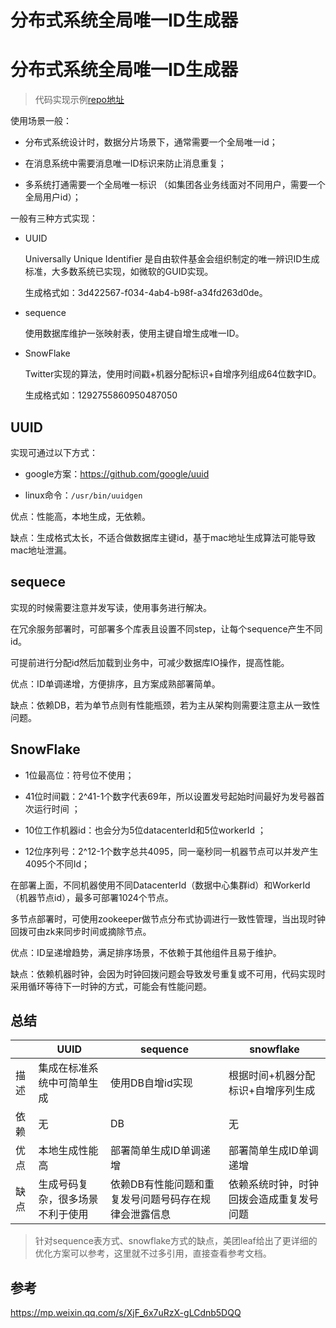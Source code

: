 # 分布式系统全局唯一ID生成器


# 分布式系统全局唯一ID生成器

> 代码实现示例[repo地址](https://github.com/catwithtudou/distribute_structure_examples/tree/master/id)

使用场景一般：

- 分布式系统设计时，数据分片场景下，通常需要一个全局唯一id；

- 在消息系统中需要消息唯一ID标识来防止消息重复；

- 多系统打通需要一个全局唯一标识 （如集团各业务线面对不同用户，需要一个全局用户id）；

一般有三种方式实现：

- UUID

  Universally Unique Identifier 是自由软件基金会组织制定的唯一辨识ID生成标准，大多数系统已实现，如微软的GUID实现。

  生成格式如：3d422567-f034-4ab4-b98f-a34fd263d0de。

- sequence

  使用数据库维护一张映射表，使用主键自增生成唯一ID。

- SnowFlake

  Twitter实现的算法，使用时间戳+机器分配标识+自增序列组成64位数字ID。

  生成格式如：1292755860950487050

## UUID

实现可通过以下方式：

- google方案：https://github.com/google/uuid

- linux命令：`/usr/bin/uuidgen`

优点：性能高，本地生成，无依赖。

缺点：生成格式太长，不适合做数据库主键id，基于mac地址生成算法可能导致mac地址泄漏。

## sequece

实现的时候需要注意并发写读，使用事务进行解决。

在冗余服务部署时，可部署多个库表且设置不同step，让每个sequence产生不同id。

可提前进行分配id然后加载到业务中，可减少数据库IO操作，提高性能。

优点：ID单调递增，方便排序，且方案成熟部署简单。

缺点：依赖DB，若为单节点则有性能瓶颈，若为主从架构则需要注意主从一致性问题。

## SnowFlake

- 1位最高位：符号位不使用；

- 41位时间戳：2^41-1个数字代表69年，所以设置发号起始时间最好为发号器首次运行时间 ；

- 10位工作机器id：也会分为5位datacenterId和5位workerId ；

- 12位序列号：2^12-1个数字总共4095，同一毫秒同一机器节点可以并发产生4095个不同Id；

在部署上面，不同机器使用不同DatacenterId（数据中心集群id）和WorkerId （机器节点id），最多可部署1024个节点。

多节点部署时，可使用zookeeper做节点分布式协调进行一致性管理，当出现时钟回拨可由zk来同步时间或摘除节点。

优点：ID呈递增趋势，满足排序场景，不依赖于其他组件且易于维护。

缺点：依赖机器时钟，会因为时钟回拨问题会导致发号重复或不可用，代码实现时采用循环等待下一时钟的方式，可能会有性能问题。

## 总结

|      | UUID                             | sequence                                             | snowflake                                |
| ---- | -------------------------------- | ---------------------------------------------------- | ---------------------------------------- |
| 描述 | 集成在标准系统中可简单生成       | 使用DB自增id实现                                     | 根据时间+机器分配标识+自增序列生成       |
| 依赖 | 无                               | DB                                                   | 无                                       |
| 优点 | 本地生成性能高                   | 部署简单生成ID单调递增                               | 部署简单生成ID单调递增                   |
| 缺点 | 生成号码复杂，很多场景不利于使用 | 依赖DB有性能问题和重复发号问题号码存在规律会泄露信息 | 依赖系统时钟，时钟回拨会造成重复发号问题 |

> 针对sequence表方式、snowflake方式的缺点，美团leaf给出了更详细的优化方案可以参考，这里就不过多引用，直接查看参考文档。


## 参考

https://mp.weixin.qq.com/s/XjF_6x7uRzX-gLCdnb5DQQ
